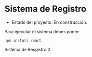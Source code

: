 <h1> Sistema de Registro </h1>

- Estado del proyecto: En construcción.

Para ejecutar el sistema debes poner:

```npm install react ```

Sistema de Resgistro 2.
